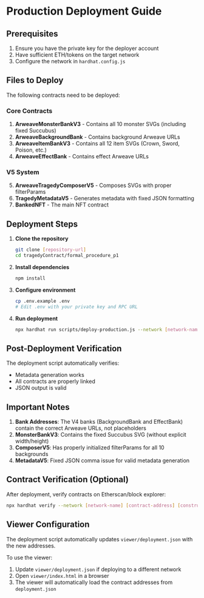 # Production Deployment Guide

## Prerequisites

1. Ensure you have the private key for the deployer account
2. Have sufficient ETH/tokens on the target network
3. Configure the network in `hardhat.config.js`

## Files to Deploy

The following contracts need to be deployed:

### Core Contracts
1. **ArweaveMonsterBankV3** - Contains all 10 monster SVGs (including fixed Succubus)
2. **ArweaveBackgroundBank** - Contains background Arweave URLs
3. **ArweaveItemBankV3** - Contains all 12 item SVGs (Crown, Sword, Poison, etc.)
4. **ArweaveEffectBank** - Contains effect Arweave URLs

### V5 System
5. **ArweaveTragedyComposerV5** - Composes SVGs with proper filterParams
6. **TragedyMetadataV5** - Generates metadata with fixed JSON formatting
7. **BankedNFT** - The main NFT contract

## Deployment Steps

1. **Clone the repository**
   ```bash
   git clone [repository-url]
   cd tragedyContract/formal_procedure_p1
   ```

2. **Install dependencies**
   ```bash
   npm install
   ```

3. **Configure environment**
   ```bash
   cp .env.example .env
   # Edit .env with your private key and RPC URL
   ```

4. **Run deployment**
   ```bash
   npx hardhat run scripts/deploy-production.js --network [network-name]
   ```

## Post-Deployment Verification

The deployment script automatically verifies:
- Metadata generation works
- All contracts are properly linked
- JSON output is valid

## Important Notes

1. **Bank Addresses**: The V4 banks (BackgroundBank and EffectBank) contain the correct Arweave URLs, not placeholders
2. **MonsterBankV3**: Contains the fixed Succubus SVG (without explicit width/height)
3. **ComposerV5**: Has properly initialized filterParams for all 10 backgrounds
4. **MetadataV5**: Fixed JSON comma issue for valid metadata generation

## Contract Verification (Optional)

After deployment, verify contracts on Etherscan/block explorer:

```bash
npx hardhat verify --network [network-name] [contract-address] [constructor-args]
```

## Viewer Configuration

The deployment script automatically updates `viewer/deployment.json` with the new addresses.

To use the viewer:
1. Update `viewer/deployment.json` if deploying to a different network
2. Open `viewer/index.html` in a browser
3. The viewer will automatically load the contract addresses from `deployment.json`